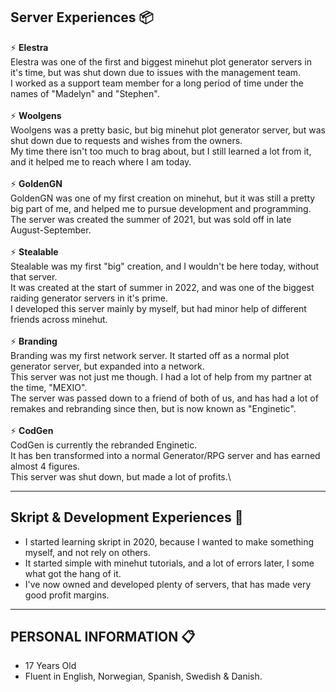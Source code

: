 ## Server Experiences 📦

⚡️ **Elestra**\
Elestra was one of the first and biggest minehut plot generator servers in it's time, but was shut down due to issues with the management team.\
I worked as a support team member for a long period of time under the names of "Madelyn" and "Stephen".\
\
⚡️ **Woolgens**\
Woolgens was a pretty basic, but big minehut plot generator server, but was shut down due to requests and wishes from the owners.\
My time there isn't too much to brag about, but I still learned a lot from it, and it helped me to reach where I am today.\
\
⚡️ **GoldenGN**\
GoldenGN was one of my first creation on minehut, but it was still a pretty big part of me, and helped me to pursue development and programming.\
The server was created the summer of 2021, but was sold off in late August-September.\
\
⚡️ **Stealable**\
Stealable was my first "big" creation, and I wouldn't be here today, without that server.\
It was created at the start of summer in 2022, and was one of the biggest raiding generator servers in it's prime.\
I developed this server mainly by myself, but had minor help of different friends across minehut.\
\
⚡️ **Branding**\
Branding was my first network server. It started off as a normal plot generator server, but expanded into a network.\
This server was not just me though. I had a lot of help from my partner at the time, "MEXIO".\
The server was passed down to a friend of both of us, and has had a lot of remakes and rebranding since then, but is now known as "Enginetic".\
\
⚡️ **CodGen**\
CodGen is currently the rebranded Enginetic. \
It has ben transformed into a normal Generator/RPG server and has earned almost 4 figures.\
This server was shut down, but made a lot of profits.\

---
 
## Skript & Development Experiences 🚀

- I started learning skript in 2020, because I wanted to make something myself, and not rely on others.
- It started simple with minehut tutorials, and a lot of errors later, I some what got the hang of it.
- I've now owned and developed plenty of servers, that has made very good profit margins.

---

## PERSONAL INFORMATION 📋

- 17 Years Old
- Fluent in English, Norwegian, Spanish, Swedish & Danish.
